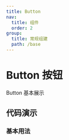 ```yaml
---
title: Button
nav:
  title: 组件
  order: 2
group:
  title: 常规组建
  path: /base
---
```


# Button 按钮

Button 基本展示

## 代码演示

### 基本用法

<code src="./demo/basic.tsx"></code>

<API src="./index.tsx"></API>